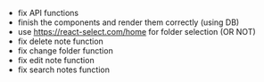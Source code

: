 - fix API functions
- finish the components and render them correctly (using DB)
- use https://react-select.com/home for folder selection (OR NOT)
- fix delete note function
- fix change folder function
- fix edit note function
- fix search notes function
